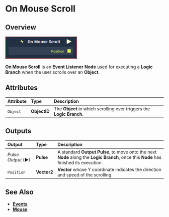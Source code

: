 # On Mouse Scroll

## Overview

![The On Mouse Scroll Node.](../../../.gitbook/assets/node-on-mouse-scroll.png)

**On Mouse Scroll** is an **Event Listener** **Node** used for executing a **Logic Branch** when the user scrolls over an **Object**.

## Attributes

| Attribute | Type | Description |
| :--- | :--- | :--- |
| `Object` | **ObjectID** | The **Object** in which scrolling over triggers the **Logic Branch**. |

## Outputs

| Output | Type | Description |
| :--- | :--- | :--- |
| _Pulse Output_ \(►\) | **Pulse** | A standard **Output Pulse**, to move onto the next **Node** along the **Logic Branch**, once this **Node** has finished its execution. |
| `Position` | **Vector2** | **Vector** whose Y coordinate indicates the direction and speed of the scrolling. |

## See Also

* [**Events**](../)
* [**Mouse**](./)

